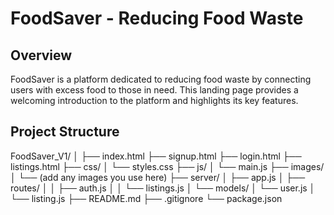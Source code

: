 # FoodSaver - Reducing Food Waste

## Overview
FoodSaver is a platform dedicated to reducing food waste by connecting users with excess food to those in need. This landing page provides a welcoming introduction to the platform and highlights its key features.

## Project Structure
FoodSaver_V1/
│
├── index.html
├── signup.html
├── login.html
├── listings.html
├── css/
│   └── styles.css
├── js/
│   └── main.js
├── images/
│   └── (add any images you use here)
├── server/
│   ├── app.js
│   ├── routes/
│   │   ├── auth.js
│   │   └── listings.js
│   └── models/
│       └── user.js
│       └── listing.js
├── README.md
├── .gitignore
└── package.json
